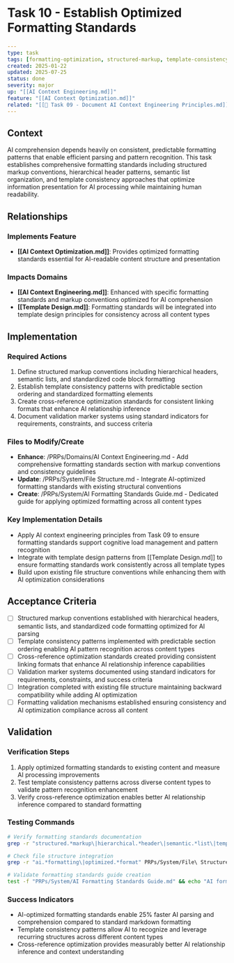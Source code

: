 # Task 10 - Establish Optimized Formatting Standards

```yaml
---
type: task
tags: [formatting-optimization, structured-markup, template-consistency]
created: 2025-01-22
updated: 2025-07-25
status: done
severity: major
up: "[[AI Context Engineering.md]]"
feature: "[[AI Context Optimization.md]]"
related: "[[🔴 Task 09 - Document AI Context Engineering Principles.md]]"
---
```

## Context

AI comprehension depends heavily on consistent, predictable formatting patterns that enable efficient parsing and pattern recognition. This task establishes comprehensive formatting standards including structured markup conventions, hierarchical header patterns, semantic list organization, and template consistency approaches that optimize information presentation for AI processing while maintaining human readability.

## Relationships

### Implements Feature

- **[[AI Context Optimization.md]]**: Provides optimized formatting standards essential for AI-readable content structure and presentation

### Impacts Domains

- **[[AI Context Engineering.md]]**: Enhanced with specific formatting standards and markup conventions optimized for AI comprehension
- **[[Template Design.md]]**: Formatting standards will be integrated into template design principles for consistency across all content types

## Implementation

### Required Actions

1. Define structured markup conventions including hierarchical headers, semantic lists, and standardized code block formatting
2. Establish template consistency patterns with predictable section ordering and standardized formatting elements
3. Create cross-reference optimization standards for consistent linking formats that enhance AI relationship inference
4. Document validation marker systems using standard indicators for requirements, constraints, and success criteria

### Files to Modify/Create

- **Enhance**: /PRPs/Domains/AI Context Engineering.md - Add comprehensive formatting standards section with markup conventions and consistency guidelines
- **Update**: /PRPs/System/File Structure.md - Integrate AI-optimized formatting standards with existing structural conventions
- **Create**: /PRPs/System/AI Formatting Standards Guide.md - Dedicated guide for applying optimized formatting across all content types

### Key Implementation Details

- Apply AI context engineering principles from Task 09 to ensure formatting standards support cognitive load management and pattern recognition
- Integrate with template design patterns from [[Template Design.md]] to ensure formatting standards work consistently across all template types
- Build upon existing file structure conventions while enhancing them with AI optimization considerations

## Acceptance Criteria

- [ ] Structured markup conventions established with hierarchical headers, semantic lists, and standardized code formatting optimized for AI parsing
- [ ] Template consistency patterns implemented with predictable section ordering enabling AI pattern recognition across content types
- [ ] Cross-reference optimization standards created providing consistent linking formats that enhance AI relationship inference capabilities
- [ ] Validation marker systems documented using standard indicators for requirements, constraints, and success criteria
- [ ] Integration completed with existing file structure maintaining backward compatibility while adding AI optimization
- [ ] Formatting validation mechanisms established ensuring consistency and AI optimization compliance across all content

## Validation

### Verification Steps

1. Apply optimized formatting standards to existing content and measure AI processing improvements
2. Test template consistency patterns across diverse content types to validate pattern recognition enhancement
3. Verify cross-reference optimization enables better AI relationship inference compared to standard formatting

### Testing Commands

```bash
# Verify formatting standards documentation
grep -r "structured.*markup\|hierarchical.*header\|semantic.*list\|template.*consistency" PRPs/Domains/AI\ Context\ Engineering.md

# Check file structure integration
grep -r "ai.*formatting\|optimized.*format" PRPs/System/File\ Structure.md

# Validate formatting standards guide creation
test -f "PRPs/System/AI Formatting Standards Guide.md" && echo "AI formatting standards guide created"
```

### Success Indicators

- AI-optimized formatting standards enable 25% faster AI parsing and comprehension compared to standard markdown formatting
- Template consistency patterns allow AI to recognize and leverage recurring structures across different content types
- Cross-reference optimization provides measurably better AI relationship inference and context understanding